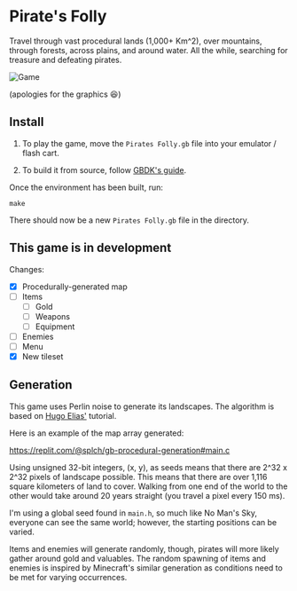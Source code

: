 # Pirate's Folly

Travel through vast procedural lands (1,000+ Km^2), over mountains, through forests, across plains, and around water. All the while, searching for treasure and defeating pirates.

![Game](https://user-images.githubusercontent.com/25377399/147735402-449d84ce-14c2-426c-9d64-fbddad7d1a6f.png)

(apologies for the graphics :laughing:)

## Install

1. To play the game, move the `Pirates Folly.gb` file into your emulator / flash cart.

2. To build it from source, follow [GBDK's guide](https://github.com/gbdk-2020/gbdk-2020#build-instructions).

Once the environment has been built, run:

```shell
make
```

There should now be a new `Pirates Folly.gb` file in the directory.

## This game is in development

Changes:
- [x] Procedurally-generated map
- [ ] Items
  - [ ] Gold
  - [ ] Weapons
  - [ ] Equipment
- [ ] Enemies
- [ ] Menu
- [x] New tileset

## Generation

This game uses Perlin noise to generate its landscapes. The algorithm is based on [Hugo Elias'](https://web.archive.org/web/20160303203643/http://freespace.virgin.net/hugo.elias/models/m_perlin.htm) tutorial.

Here is an example of the map array generated:

https://replit.com/@splch/gb-procedural-generation#main.c

Using unsigned 32-bit integers, (x, y), as seeds means that there are 2^32 x 2^32 pixels of landscape possible. This means that there are over 1,116 square kilometers of land to cover. Walking from one end of the world to the other would take around 20 years straight (you travel a pixel every 150 ms).

I'm using a global seed found in `main.h`, so much like No Man's Sky, everyone can see the same world; however, the starting positions can be varied.

Items and enemies will generate randomly, though, pirates will more likely gather around gold and valuables. The random spawning of items and enemies is inspired by Minecraft's similar generation as conditions need to be met for varying occurrences.
